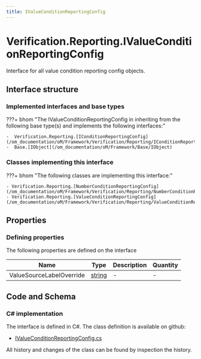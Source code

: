 ```yaml
---
title: IValueConditionReportingConfig
---
```


# Verification.Reporting.IValueConditionReportingConfig

Interface for all value condition reporting config objects.

## Interface structure

### Implemented interfaces and base types

???+ bhom "The IValueConditionReportingConfig in inheriting from the following base type(s) and implements the following interfaces:"

    -  Verification.Reporting.[IConditionReportingConfig](/om_documentation/oM/Framework/Verification/Reporting/IConditionReportingConfig)
    -  Base.[IObject](/om_documentation/oM/Framework/Base/IObject)


### Classes implementing this interface

???+ bhom "The following classes are implementing this interface:"

    - Verification.Reporting.[NumberConditionReportingConfig](/om_documentation/oM/Framework/Verification/Reporting/NumberConditionReportingConfig)
    - Verification.Reporting.[ValueConditionReportingConfig](/om_documentation/oM/Framework/Verification/Reporting/ValueConditionReportingConfig)


## Properties



### Defining properties

The following properties are defined on the interface

| Name             | Type             | Description      | Quantity         |
|------------------|------------------|------------------|------------------|
| ValueSourceLabelOverride | [string](https://learn.microsoft.com/en-us/dotnet/api/System.String?view=netstandard-2.0) | - | - |


## Code and Schema

### C# implementation

The interface is defined in C#. The class definition is available on github:

- [IValueConditionReportingConfig.cs](https://github.com/BHoM/BHoM/blob/develop/Verification_oM/Reporting/Interfaces/IValueConditionReportingConfig.cs)

All history and changes of the class can be found by inspection the history.
